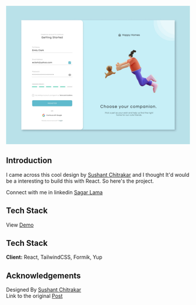 ![Happy Homes](/HappyHomes.jpg)

## Introduction

I came across this cool design by [Sushant Chitrakar](https://www.linkedin.com/in/sushant-chitrakar/ 'Sushant Chitrakar') and I thought It'd would be a interesting to build this with React. So here's the project.

Connect with me in linkedin [Sagar Lama](https://www.linkedin.com/in/sagarllp/ 'Sagar Lama')
## Tech Stack
View [Demo](https://happy-homes.netlify.app/) 

## Tech Stack

**Client:** React, TailwindCSS, Formik, Yup

## Acknowledgements

Designed By [Sushant Chitrakar](https://www.linkedin.com/in/sushant-chitrakar/ 'Sushant Chitrakar')  
Link to the original [Post](https://www.linkedin.com/posts/sushant-chitrakar_dailyui-activity-6818218900174503937-aIfS)
